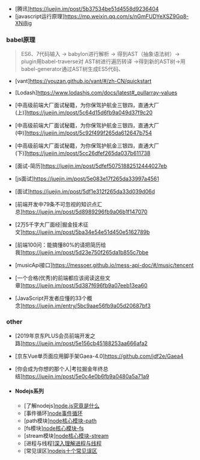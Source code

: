 - [腾讯]https://juejin.im/post/5b37534be51d4558d9236404
- [javascript运行原理]https://mp.weixin.qq.com/s/nGmFUDYeXSZ9Gq8-XNi8ig
### babel原理
> ES6、7代码输入 -> babylon进行解析 -> 得到AST（抽象语法树）-> plugin用babel-traverse对
AST树进行遍历转译 ->得到新的AST树->用babel-generator通过AST树生成ES5代码、

- [vant]https://youzan.github.io/vant/#/zh-CN/quickstart
- [Lodash]https://www.lodashjs.com/docs/latest#_pullarray-values

- [中高级前端大厂面试秘籍，为你保驾护航金三银四，直通大厂(上)]https://juejin.im/post/5c64d15d6fb9a049d37f9c20
- [中高级前端大厂面试秘籍，为你保驾护航金三银四，直通大厂(中)]https://juejin.im/post/5c92f499f265da612647b754
- [中高级前端大厂面试秘籍，为你保驾护航金三银四，直通大厂(下)]https://juejin.im/post/5cc26dfef265da037b611738

- [面试-简历]https://juejin.im/post/5dfef50751882512444027eb
- [js面试]https://juejin.im/post/5e083e17f265da33997a4561
- [面试]https://juejin.im/post/5df1e312f265da33d039d06d
- [前端开发中79条不可忽视的知识点汇总]https://juejin.im/post/5d8989296fb9a06b1f147070
- [2万5千字大厂面经|掘金技术征文]https://juejin.im/post/5ba34e54e51d450e5162789b
- [前端100问：能搞懂80%的请把简历给我]https://juejin.im/post/5d23e750f265da1b855c7bbe

- [musicApi接口]https://messoer.github.io/mess-api-doc/#/music/tencent

- [一个合格(优秀)的前端都应该阅读这些文章]https://juejin.im/post/5d387f696fb9a07eeb13ea60
- [JavaScript开发者应懂的33个概念]https://juejin.im/entry/5bc9aae56fb9a05d20687bf3

### other
- [2019年京东PLUS会员前端开发之路]https://juejin.im/post/5e156cb45188253aa666afa2
- [京东Vue单页面应用脚手架Gaea-4.0]https://github.com/jdf2e/Gaea4
- [你会成为你想的那个人|考拉掘金年终总结]https://juejin.im/post/5e0c4e0b6fb9a0480a5a71a9

- #### Nodejs系列
  - [了解nodejs][node.js究竟是什么](/node/what.md)
  - [事件循环][node事件循环](/node/eventLoop.md)
  - [path模块][node核心模块-path](/node/path.md)
  - [fs模块][node核心模块-fs](/node/fs.md)
  - [stream模块][node核心模块-stream](/node/stream.md)
  - [进程与线程][深入理解进程与线程](/node/processAndThread.md)
  - [常见误区][nodejs十个常见误区](/node/errors.md)